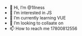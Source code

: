 - 👋 Hi, I’m @1llness
- 👀 I’m interested in JS
- 🌱 I’m currently learning VUE
- 💞️ I’m looking to collaate on 
- 📫 How to reach me 17800812556

<!---
1llness/1llness is a ✨ special ✨ repository because its `README.md` (this file) appears on your GitHub profile.
You can click the Preview link to take a look at your changes.
--->
